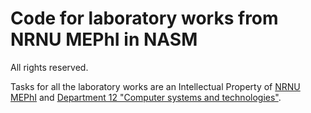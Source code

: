 # Code for laboratory works from NRNU MEPhI in NASM

All rights reserved.

Tasks for all the laboratory works are an Intellectual Property of [NRNU MEPhI](https://mephi.ru/) and [Department 12 "Computer systems and technologies"](https://dozen.mephi.ru/).
